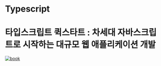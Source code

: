 # Typescript

# 타입스크립트 퀵스타트 : 차세대 자바스크립트로 시작하는 대규모 웹 애플리케이션 개발
[![book](http://image.yes24.com/momo/TopCate1824/MidCate009/182380774.jpg)](https://book.naver.com/bookdb/book_detail.nhn?bid=13512962)
